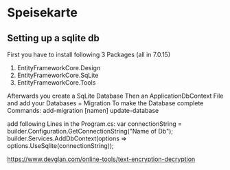 # Speisekarte

## Setting up a sqlite db

First you have to install following 3 Packages (all in 7.0.15)

1. EntityFrameworkCore.Design
2. EntityFrameworkCore.SqLite
3. EntityFrameworkCore.Tools
   
Afterwards you create a SqLite Database Then an ApplicationDbContext File and add your Databases + Migration To make the Database complete
Commands:
add-migration [namen]
update-database

add following Lines in the Program.cs:
var connectionString = builder.Configuration.GetConnectionString("Name of Db"); 
builder.Services.AddDbContext(options => options.UseSqlite(connectionString));

https://www.devglan.com/online-tools/text-encryption-decryption
